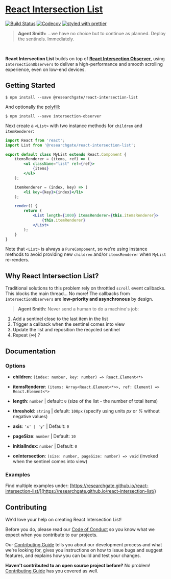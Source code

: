 # [React Intersection List](https://researchgate.github.io/react-intersection-list/)

[![Build Status](https://travis-ci.org/researchgate/react-intersection-list.svg?branch=master)](https://travis-ci.org/researchgate/react-intersection-list) [![Codecov](https://img.shields.io/codecov/c/github/researchgate/react-intersection-list.svg)](https://codecov.io/gh/researchgate/react-intersection-list) [![styled with prettier](https://img.shields.io/badge/styled_with-prettier-ff69b4.svg)](https://github.com/prettier/prettier)

> **Agent Smith:** ...we have no choice but to continue as planned. Deploy the sentinels. Immediately.

<br>

<!-- ### An Infinite Scroller List Component -->

**React Intersection List** builds on top of **[React Intersection Observer](https://github.com/researchgate/react-intersection-observer)**, using `IntersectionObservers` to deliver a high-performance and smooth scrolling experience, even on low-end devices.

## Getting Started

```
$ npm install --save @researchgate/react-intersection-list
```

And optionally the [polyfill](https://github.com/w3c/IntersectionObserver/tree/gh-pages/polyfill):

```
$ npm install --save intersection-observer
```

Next create a `<List>` with two instance methods for `children` and `itemRenderer`:

```jsx
import React from 'react';
import List from '@researchgate/react-intersection-list';

export default class MyList extends React.Component {
    itemsRenderer = (items, ref) => (
        <ul className="list" ref={ref}>
            {items}
        </ul>
    );

    itemRenderer = (index, key) => (
        <li key={key}>{index}</li>
    );

    render() {
        return (
            <List length={1000} itemsRenderer={this.itemsRenderer}>
                {this.itemRenderer}
            </List>
        );
    }
}
```

Note that `<List>` is always a `PureComponent`, so we're using instance methods to avoid providing new `children` and/or `itemsRenderer` when `MyList` re-renders.

## Why React Intersection List?

Traditional solutions to this problem rely on throttled `scroll` event callbacks. This blocks the main thread... No more! The callbacks from `IntersectionObservers` are **low-priority and asynchronous** by design.

> **Agent Smith:** Never send a human to do a machine's job:

1. Add a sentinel close to the last item in the list
2. Trigger a callback when the sentinel comes into view
3. Update the list and reposition the recycled sentinel
4. Repeat (∞) ?

## Documentation

### Options

- **children**: `(index: number, key: number) => React.Element<*>`

- **itemsRenderer**: `(items: Array<React.Element<*>>, ref: Element) => React.Element<*>`

- **length**: `number` | default: `0` (size of the list - the number of total items)

- **threshold**: `string` | default: `100px` (specify using units _px_ or _%_ without negative values)

- **axis**: `'x' | 'y'` | Default: `0`

- **pageSize**: `number` | Default: `10`

- **initialIndex**: `number` | Default: `0`

- **onIntersection**: `(size: number, pageSize: number) => void` (invoked when the sentinel comes into view)

### Examples

Find multiple examples under: [https://researchgate.github.io/react-intersection-list/](https://researchgate.github.io/react-intersection-list/)


## Contributing

We'd love your help on creating React Intersection List!

Before you do, please read our [Code of Conduct](.github/CODE_OF_CONDUCT.md) so you know what we expect when you contribute to our projects.

Our [Contributing Guide](.github/CONTRIBUTING.md) tells you about our development process and what we're looking for, gives you instructions on how to issue bugs and suggest features, and explains how you can build and test your changes.

**Haven't contributed to an open source project before?** No problem! [Contributing Guide](.github/CONTRIBUTING.md) has you covered as well.